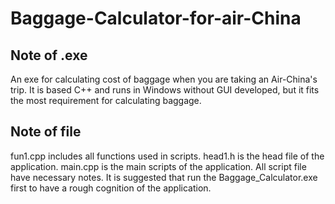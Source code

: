 # Baggage-Calculator-for-air-China
## Note of .exe
An exe for calculating cost of baggage when you are taking an Air-China's trip. It is based C++ and runs in Windows without GUI developed, but it fits the most requirement for calculating baggage. 
## Note of file
fun1.cpp includes all functions used in scripts. head1.h is the head file of the application. main.cpp is the main scripts of the application. All script file have necessary notes.
It is suggested that run the Baggage_Calculator.exe first to have a rough cognition of the application.

